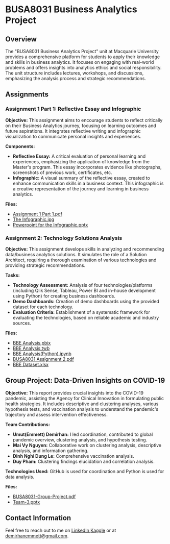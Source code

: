 # BUSA8031 Business Analytics Project

## Overview

The "BUSA8031 Business Analytics Project" unit at Macquarie University provides a comprehensive platform for students to apply their knowledge and skills in business analytics. It focuses on engaging with real-world problems and offers insights into analytics ethics and social responsibility. The unit structure includes lectures, workshops, and discussions, emphasizing the analysis process and strategic recommendations.

## Assignments

### Assignment 1 Part 1: Reflective Essay and Infographic

**Objective:** This assignment aims to encourage students to reflect critically on their Business Analytics journey, focusing on learning outcomes and future aspirations. It integrates reflective writing and infographic visualization to communicate personal insights and experiences.

**Components:**
- **Reflective Essay:** A critical evaluation of personal learning and experiences, emphasizing the application of knowledge from the Master's program. This essay incorporates evidence like photographs, screenshots of previous work, certificates, etc.
- **Infographic:** A visual summary of the reflective essay, created to enhance communication skills in a business context. This infographic is a creative representation of the journey and learning in business analytics.

**Files:**
- [Assignment 1 Part 1.pdf](.//BUSA8031_Assigment_1_Part_1/BUSA8031_Assigment_1_Part_1.pdf)
- [The Infographic.jpg](.//BUSA8031_Assigment_1_Part_1/The_infographic.jpg)
- [Powerpoint for the Infographic.pptx](.//BUSA8031_Assigment_1_Part_1/Powerpoint_for_the_infographic.pptx)


### Assignment 2: Technology Solutions Analysis

**Objective:** This assignment develops skills in analyzing and recommending data/business analytics solutions. It simulates the role of a Solution Architect, requiring a thorough examination of various technologies and providing strategic recommendations.

**Tasks:**
- **Technology Assessment:** Analysis of four technologies/platforms (including Qlik Sense, Tableau, Power BI and in-house development using Python) for creating business dashboards.
- **Demo Dashboards:** Creation of demo dashboards using the provided dataset for each technology.
- **Evaluation Criteria:** Establishment of a systematic framework for evaluating the technologies, based on reliable academic and industry sources.

**Files:**
- [BBE Analysis.pbix](.//BUSA8031_Assignment_2/BBE_Analysis.pbix)
- [BBE Analysis.twb](.//BUSA8031_Assignment_2/BBE_Analysis.twb)
- [BBE Analysis(Python).ipynb](.//BUSA8031_Assignment_2/BBE_Analysis(Python).ipynb)
- [BUSA8031 Assignment 2.pdf](.//BUSA8031_Assignment_2/BUSA8031_Assignment_2.pdf)
- [BBE Dataset.xlsx](.//BUSA8031_Assignment_2/BBE_Dataset.xlsx)
  
## Group Project: Data-Driven Insights on COVID-19

**Objective:** This report provides crucial insights into the COVID-19 pandemic, assisting the Agency for Clinical Innovation in formulating public health strategies. It includes descriptive and clustering analyses, various hypothesis tests, and vaccination analysis to understand the pandemic's trajectory and assess intervention effectiveness.

**Team Contributions:**
- **Umut(Emmett) Demirhan:** I led coordination, contributed to global pandemic overview, clustering analysis, and hypothesis testing.
- **Mai Vy Nguyen:** Collaborative work on clustering analysis, descriptive analysis, and information gathering.
- **Dinh Nghi Dung Le:** Comprehensive vaccination analysis.
- **Duy Pham:** Clustering findings elucidation and correlation analysis.

**Technologies Used:** GitHub is used for coordination and Python is used for data analysis.

**Files:**
- [BUSA8031-Group-Project.pdf](.//Group_Project/BUSA8031_Group_Project.pdf)
- [Team-3.pptx](.//Group_Project/Team_3_Presentation.pptx)

## Contact Information

Feel free to reach out to me on [LinkedIn](https://www.linkedin.com/in/demirhanemmett/),[Kaggle](https://www.kaggle.com/emmettdemirhan/) or at [demirhanemmett@gmail.com](mailto:demirhanemmett@gmail.com).
